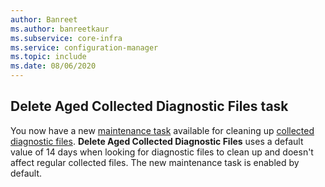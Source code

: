 ```yaml
---
author: Banreet
ms.author: banreetkaur
ms.subservice: core-infra
ms.service: configuration-manager
ms.topic: include
ms.date: 08/06/2020
---
```


## <a name="bkmk_logs"></a> Delete Aged Collected Diagnostic Files task
<!--6503308-->
You now have a new [maintenance task](../../../../servers/manage/maintenance-tasks.md#set-up-maintenance-tasks) available for cleaning up [collected diagnostic files](../../../../clients/manage/client-notification.md#client-diagnostics). **Delete Aged Collected Diagnostic Files** uses a default value of 14 days when looking for diagnostic files to clean up and doesn't affect regular collected files. The new maintenance task is enabled by default.
